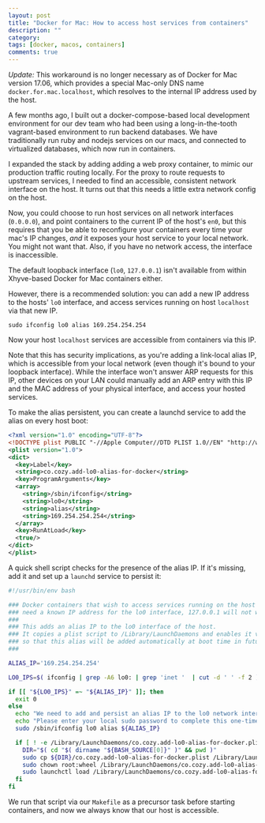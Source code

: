 ```yaml
---
layout: post
title: "Docker for Mac: How to access host services from containers"
description: ""
category: 
tags: [docker, macos, containers]
comments: true
---
```

*Update:* This workaround is no longer necessary as of Docker for Mac version 17.06, which provides a special Mac-only DNS name `docker.for.mac.localhost`, which resolves to the internal IP address used by the host.

A few months ago, I built out a docker-compose-based local development environment for our dev team who had been using a long-in-the-tooth vagrant-based environment to run backend databases. We have traditionally run ruby and nodejs services on our macs, and connected to virtualized databases, which now run in containers. 

I expanded the stack by adding adding a web proxy container, to mimic our production traffic routing locally. For the proxy to route requests to upstream services, I needed to find an accessible, consistent network interface on the host. It turns out that this needs a little extra network config on the host.

Now, you could choose to run host services on all network interfaces (`0.0.0.0`), and point containers to the current IP of the host's `en0`, but this requires that you be able to reconfigure your containers every time your mac's IP changes, _and_ it exposes your host service to your local network. You might not want that. Also, if you have no network access, the interface is inaccessible.

The default loopback interface (`lo0`, `127.0.0.1`) isn't available from within Xhyve-based Docker for Mac containers either.

However, there is a recommended solution: you can add a new IP address to the hosts' `lo0` interface, and access services running on host `localhost` via that new IP.

```
sudo ifconfig lo0 alias 169.254.254.254
```

Now your host `localhost` services are accessible from containers via this IP.

Note that this has security implications, as you're adding a link-local alias IP, which is accessible from your local network (even though it's bound to your loopback interface). While the interface won't answer ARP requests for this IP, other devices on your LAN could manually add an ARP entry with this IP and the MAC address of your physical interface, and access your hosted services.

To make the alias persistent, you can create a launchd service to add the alias on every host boot:

```xml
<?xml version="1.0" encoding="UTF-8"?>
<!DOCTYPE plist PUBLIC "-//Apple Computer//DTD PLIST 1.0//EN" "http://www.apple.com/DTDs/PropertyList-1.0.dtd">
<plist version="1.0">
<dict>
  <key>Label</key>
  <string>co.cozy.add-lo0-alias-for-docker</string>
  <key>ProgramArguments</key>
  <array>
    <string>/sbin/ifconfig</string>
    <string>lo0</string>
    <string>alias</string>
    <string>169.254.254.254</string>
  </array>
  <key>RunAtLoad</key>
  <true/>
</dict>
</plist>
```

A quick shell script checks for the presence of the alias IP. If it's missing, add it and set up a `launchd` service to persist it:

```bash
#!/usr/bin/env bash

### Docker containers that wish to access services running on the host (this mac)
### need a known IP address for the lo0 interface, 127.0.0.1 will not work.
###
### This adds an alias IP to the lo0 interface of the host.
### It copies a plist script to /Library/LaunchDaemons and enables it via launchctl,
### so that this alias will be added automatically at boot time in future.
### 

ALIAS_IP='169.254.254.254'

LO0_IPS=$( ifconfig | grep -A6 lo0: | grep 'inet '  | cut -d ' ' -f 2 )

if [[ "${LO0_IPS}" =~ "${ALIAS_IP}" ]]; then
  exit 0
else
  echo "We need to add and persist an alias IP to the lo0 network interface."
  echo "Please enter your local sudo password to complete this one-time task:"
  sudo /sbin/ifconfig lo0 alias ${ALIAS_IP}

  if [ ! -e /Library/LaunchDaemons/co.cozy.add-lo0-alias-for-docker.plist ]; then
    DIR="$( cd "$( dirname "${BASH_SOURCE[0]}" )" && pwd )" 
    sudo cp ${DIR}/co.cozy.add-lo0-alias-for-docker.plist /Library/LaunchDaemons/
    sudo chown root:wheel /Library/LaunchDaemons/co.cozy.add-lo0-alias-for-docker.plist
    sudo launchctl load /Library/LaunchDaemons/co.cozy.add-lo0-alias-for-docker.plist
  fi
fi
```

We run that script via our `Makefile` as a precursor task before starting containers, and now we always know that our host is accessible.